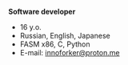 **Software developer**
- 16 y.o.
- Russian, English, Japanese
- FASM x86, C, Python
- E-mail: <a href="mailto: innoforker@proton.me">innoforker@proton.me</a>
